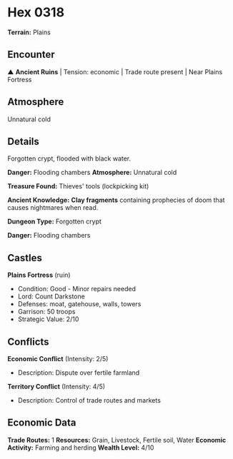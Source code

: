 # Hex 0318

**Terrain:** Plains

## Encounter
▲ **Ancient Ruins** | Tension: economic | Trade route present | Near Plains Fortress

## Atmosphere
Unnatural cold

## Details
Forgotten crypt, flooded with black water.

**Danger:** Flooding chambers
**Atmosphere:** Unnatural cold

**Treasure Found:** Thieves' tools (lockpicking kit)

**Ancient Knowledge:** **Clay fragments** containing prophecies of doom that causes nightmares when read.

**Dungeon Type:** Forgotten crypt

**Danger:** Flooding chambers

## Castles
**Plains Fortress** (ruin)
- Condition: Good - Minor repairs needed
- Lord: Count Darkstone
- Defenses: moat, gatehouse, walls, towers
- Garrison: 50 troops
- Strategic Value: 2/10

## Conflicts
**Economic Conflict** (Intensity: 2/5)
- Description: Dispute over fertile farmland

**Territory Conflict** (Intensity: 4/5)
- Description: Control of trade routes and markets

## Economic Data
**Trade Routes:** 1
**Resources:** Grain, Livestock, Fertile soil, Water
**Economic Activity:** Farming and herding
**Wealth Level:** 4/10
